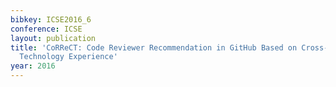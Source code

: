 ```yaml
---
bibkey: ICSE2016_6
conference: ICSE
layout: publication
title: 'CoRReCT: Code Reviewer Recommendation in GitHub Based on Cross-project and
  Technology Experience'
year: 2016
---
```


